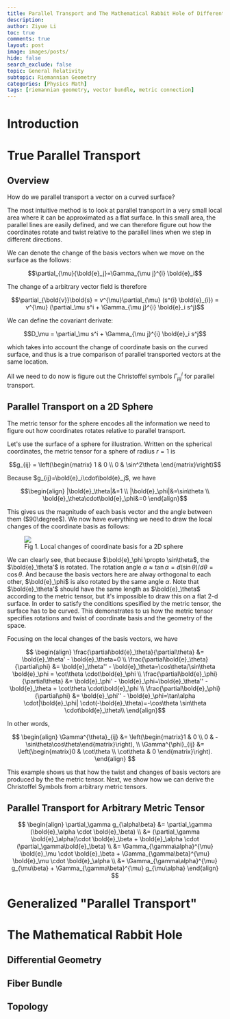 ```yaml
---
title: Parallel Transport and The Mathematical Rabbit Hole of Differential Geometry
description:
author: Ziyue Li
toc: true
comments: true
layout: post
image: images/posts/
hide: false
search_exclude: false
topic: General Relativity
subtopic: Riemannian Geometry
categories: [Physics Math]
tags: [riemannian geometry, vector bundle, metric connection]
---
```


# Introduction


# True Parallel Transport

## Overview

How do we parallel transport a vector on a curved surface?

The most intuitive method is to look at parallel transport in a very small local area where it can be approximated as a flat surface.
In this small area, the parallel lines are easily defined, and we can therefore figure out how the coordinates rotate and twist relative to the parallel lines when we step in different directions.

We can denote the change of the basis vectors when we move on the surface as the follows:

$$\partial_{\mu}{\bold{e}_j}=\Gamma_{\mu j}^{i} \bold{e}_i$$

The change of a arbitrary vector field is therefore

$$\partial_{\bold{v}}\bold{s} = v^{\mu}\partial_{\mu} (s^{i} \bold{e}_{i}) = v^{\mu} (\partial_\mu s^i + \Gamma_{\mu j}^{i} \bold{e}_i s^j)$$

We can define the covariant derivate:

$$D_\mu = \partial_\mu s^i + \Gamma_{\mu j}^{i} \bold{e}_i s^j$$

which takes into account the change of coordinate basis on the curved surface, and thus is a true comparison of parallel transported vectors at the same location.

All we need to do now is figure out the Christoffel symbols $\Gamma^{i}_{\mu j}$ for parallel transport.

## Parallel Transport on a 2D Sphere

The metric tensor for the sphere encodes all the information we need to figure out how coordinates rotates relative to parallel transport.

Let's use the surface of a sphere for illustration.
Written on the spherical coordinates, the metric tensor for a sphere of radius $r=1$ is

$$g_{ij} = \left(\begin{matrix}
1 & 0 \\
0 & \sin^2\theta
\end{matrix}\right)$$

Because $g_{ij}=\bold{e}_i\cdot\bold{e}_j$, we have

$$\begin{align}
|\bold{e}_\theta|&=1 \\
|\bold{e}_\phi|&=\sin\theta \\
\bold{e}_\theta\cdot\bold{e}_\phi&=0
\end{align}$$

This gives us the magnitude of each basis vector and the angle between them ($90\degree$).
We now have everything we need to draw the local changes of the coordinate basis as follows:

<figure>
  <a href="">
    <img src="{{ site.baseurl }}/images/posts/parallel_transport-coordinate_basis.svg">
  </a>
  <figcaption>
    Fig 1. Local changes of coordinate basis for a 2D sphere
  </figcaption>
</figure>

We can clearly see, that because $\bold{e}_\phi \propto \sin\theta$, the $\bold{e}_\theta'$ is rotated.
The rotation angle $\alpha \approx \tan\alpha = d(\sin\theta)/d\theta = \cos\theta$.
And because the basis vectors here are alway orthogonal to each other, $\bold{e}_\phi$ is also rotated by the same angle $\alpha$.
Note that $\bold{e}_\theta'$ should have the same length as $\bold{e}_\theta$ according to the metric tensor, but it's impossible to draw this on a flat 2-d surface.
In order to satisfy the conditions spesified by the metric tensor, the surface has to be curved.
This demonstrates to us how the metric tensor specifies rotations and twist of coordinate basis and the geometry of the space.

Focusing on the local changes of the basis vectors, we have

$$
\begin{align}
\frac{\partial\bold{e}_\theta}{\partial\theta} &= \bold{e}_\theta' - \bold{e}_\theta=0 \\
\frac{\partial\bold{e}_\theta}{\partial\phi} &= \bold{e}_\theta'' - \bold{e}_\theta=\cos\theta/\sin\theta \bold{e}_\phi = \cot\theta \cdot\bold{e}_\phi \\
\frac{\partial\bold{e}_\phi}{\partial\theta} &= \bold{e}_\phi' - \bold{e}_\phi=\bold{e}_\theta'' - \bold{e}_\theta = \cot\theta \cdot\bold{e}_\phi \\
\frac{\partial\bold{e}_\phi}{\partial\phi} &= \bold{e}_\phi'' - \bold{e}_\phi=\tan\alpha \cdot|\bold{e}_\phi| \cdot(-\bold{e}_\theta)=-\cos\theta \sin\theta \cdot\bold{e}_\theta\\
\end{align}$$

In other words,

$$
\begin{align}
\Gamma^{\theta}_{ij} &= \left(\begin{matrix}1 & 0 \\ 0 & -\sin\theta\cos\theta\end{matrix}\right), \\
\Gamma^{\phi}_{ij} &= \left(\begin{matrix}0 & \cot\theta \\ \cot\theta & 0 \end{matrix}\right).
\end{align}
$$

This example shows us that how the twist and changes of basis vectors are produced by the the metric tensor.
Next, we show how we can derive the Christoffel Symbols from arbitrary metric tensors.

## Parallel Transport for Arbitrary Metric Tensor

$$
\begin{align}
\partial_\gamma g_{\alpha\beta} &= \partial_\gamma (\bold{e}_\alpha \cdot \bold{e}_\beta) \\
&= (\partial_\gamma \bold{e}_\alpha)\cdot \bold{e}_\beta + \bold{e}_\alpha \cdot (\partial_\gamma\bold{e}_\beta) \\
&= \Gamma_{\gamma\alpha}^{\mu} \bold{e}_\mu \cdot \bold{e}_\beta + \Gamma_{\gamma\beta}^{\mu} \bold{e}_\mu \cdot \bold{e}_\alpha \\
&= \Gamma_{\gamma\alpha}^{\mu} g_{\mu\beta} + \Gamma_{\gamma\beta}^{\mu} g_{\mu\alpha}
\end{align}
$$

# Generalized "Parallel Transport"


# The Mathematical Rabbit Hole

## Differential Geometry

## Fiber Bundle

## Topology


